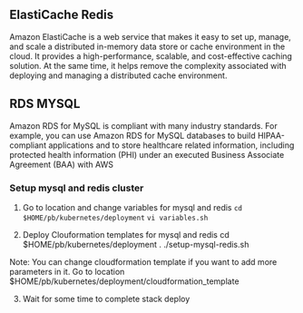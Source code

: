 ## ElastiCache Redis
Amazon ElastiCache is a web service that makes it easy to set up, manage, and scale a distributed in-memory data store or cache environment in the cloud. It provides a high-performance, scalable, and cost-effective caching solution. At the same time, it helps remove the complexity associated with deploying and managing a distributed cache environment.

## RDS MYSQL 
Amazon RDS for MySQL is compliant with many industry standards. For example, you can use Amazon RDS for MySQL databases to build HIPAA-compliant applications and to store healthcare related information, including protected health information (PHI) under an executed Business Associate Agreement (BAA) with AWS

### Setup mysql and redis cluster
1. Go to location and change variables for mysql and redis 
      `cd $HOME/pb/kubernetes/deployment`
       `vi variables.sh`

2. Deploy Clouformation templates for mysql and redis
     cd $HOME/pb/kubernetes/deployment
     . ./setup-mysql-redis.sh

Note: You can change cloudformation template if you want to add more parameters in it. Go to location $HOME/pb/kubernetes/deployment/cloudformation_template

3. Wait for some time to complete stack deploy